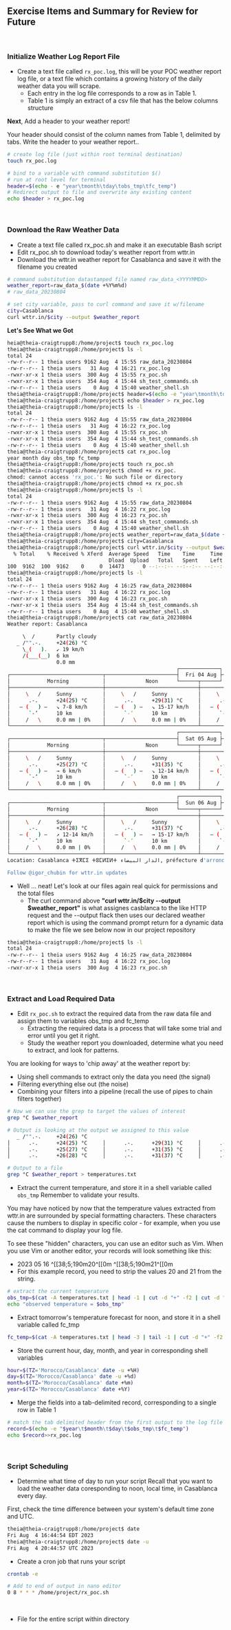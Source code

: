 ## Exercise Items and Summary for Review for Future

<br>

### Initialize Weather Log Report File
* Create a text file called `rx_poc.log`, 
this will be your POC weather report log file, or a text file which contains a growing history of the daily weather data you will scrape. 
    - Each entry in the log file corresponds to a row as in Table 1.
    - Table 1 is simply an extract of a csv file that has the below columns structure

**Next**, Add a header to your weather report!

Your header should consist of the column names from Table 1, delimited by tabs.
Write the header to your weather report..
```sh
# create log file (just within root terminal destination)
touch rx_poc.log

# bind to a variable with command substitution $()
# run at root level for terminal
header=$(echo - e "year\tmonth\tday\tobs_tmp\tfc_temp")
# Redirect output to file and overwrite any existing content
echo $header > rx_poc.log
```

<br>

### Download the Raw Weather Data
* Create a text file called rx_poc.sh and make it an executable Bash script
* Edit rx_poc.sh to download today's weather report from wttr.in
* Download the wttr.in weather report for Casablanca and save it with the filename you created

```sh
# command substitution datastamped file named raw_data_<YYYYMMDD>
weather_report=raw_data_$(date +%Y%m%d)
# raw_data_20230804 

# set city variable, pass to curl command and save it w/filename
city=Casablanca
curl wttr.in/$city --output $weather_report
```

**Let's See What we Got**
```sh
heia@theia-craigtrupp8:/home/project$ touch rx_poc.log
theia@theia-craigtrupp8:/home/project$ ls -l
total 24
-rw-r--r-- 1 theia users 9162 Aug  4 15:55 raw_data_20230804
-rw-r--r-- 1 theia users   31 Aug  4 16:21 rx_poc.log
-rwxr-xr-x 1 theia users  300 Aug  4 15:55 rx_poc.sh
-rwxr-xr-x 1 theia users  354 Aug  4 15:44 sh_test_commands.sh
-rw-r--r-- 1 theia users    0 Aug  4 15:40 weather_shell.sh
theia@theia-craigtrupp8:/home/project$ header=$(echo -e "year\tmonth\tday\tobs_tmp\tfc_temp")
theia@theia-craigtrupp8:/home/project$ echo $header > rx_poc.log
theia@theia-craigtrupp8:/home/project$ ls -l
total 24
-rw-r--r-- 1 theia users 9162 Aug  4 15:55 raw_data_20230804
-rw-r--r-- 1 theia users   31 Aug  4 16:22 rx_poc.log
-rwxr-xr-x 1 theia users  300 Aug  4 15:55 rx_poc.sh
-rwxr-xr-x 1 theia users  354 Aug  4 15:44 sh_test_commands.sh
-rw-r--r-- 1 theia users    0 Aug  4 15:40 weather_shell.sh
theia@theia-craigtrupp8:/home/project$ cat rx_poc.log
year month day obs_tmp fc_temp
theia@theia-craigtrupp8:/home/project$ touch rx_poc.sh
theia@theia-craigtrupp8:/home/project$ chmod +x rx_poc.
chmod: cannot access 'rx_poc.': No such file or directory
theia@theia-craigtrupp8:/home/project$ chmod +x rx_poc.sh 
theia@theia-craigtrupp8:/home/project$ ls -l
total 24
-rw-r--r-- 1 theia users 9162 Aug  4 15:55 raw_data_20230804
-rw-r--r-- 1 theia users   31 Aug  4 16:22 rx_poc.log
-rwxr-xr-x 1 theia users  300 Aug  4 16:23 rx_poc.sh
-rwxr-xr-x 1 theia users  354 Aug  4 15:44 sh_test_commands.sh
-rw-r--r-- 1 theia users    0 Aug  4 15:40 weather_shell.sh
theia@theia-craigtrupp8:/home/project$ weather_report=raw_data_$(date +%Y%m%d)
theia@theia-craigtrupp8:/home/project$ city=Casablanca
theia@theia-craigtrupp8:/home/project$ curl wttr.in/$city --output $weather_report
  % Total    % Received % Xferd  Average Speed   Time    Time     Time  Current
                                 Dload  Upload   Total   Spent    Left  Speed
100  9162  100  9162    0     0  14473      0 --:--:-- --:--:-- --:--:-- 14473
theia@theia-craigtrupp8:/home/project$ ls -l
total 24
-rw-r--r-- 1 theia users 9162 Aug  4 16:25 raw_data_20230804
-rw-r--r-- 1 theia users   31 Aug  4 16:22 rx_poc.log
-rwxr-xr-x 1 theia users  300 Aug  4 16:23 rx_poc.sh
-rwxr-xr-x 1 theia users  354 Aug  4 15:44 sh_test_commands.sh
-rw-r--r-- 1 theia users    0 Aug  4 15:40 weather_shell.sh
theia@theia-craigtrupp8:/home/project$ cat raw_data_20230804 
Weather report: Casablanca

     \  /       Partly cloudy
   _ /"".-.     +24(26) °C     
     \_(   ).   ↙ 19 km/h      
     /(___(__)  6 km           
                0.0 mm         
                                                       ┌─────────────┐                                                       
┌──────────────────────────────┬───────────────────────┤  Fri 04 Aug ├───────────────────────┬──────────────────────────────┐
│            Morning           │             Noon      └──────┬──────┘     Evening           │             Night            │
├──────────────────────────────┼──────────────────────────────┼──────────────────────────────┼──────────────────────────────┤
│     \   /     Sunny          │     \   /     Sunny          │     \   /     Sunny          │     \   /     Clear          │
│      .-.      +24(25) °C     │      .-.      +29(31) °C     │      .-.      +28(30) °C     │      .-.      +23(25) °C     │
│   ― (   ) ―   ↘ 7-8 km/h     │   ― (   ) ―   ↘ 15-17 km/h   │   ― (   ) ―   ↓ 13-15 km/h   │   ― (   ) ―   ↓ 9-13 km/h    │
│      `-’      10 km          │      `-’      10 km          │      `-’      10 km          │      `-’      10 km          │
│     /   \     0.0 mm | 0%    │     /   \     0.0 mm | 0%    │     /   \     0.0 mm | 0%    │     /   \     0.0 mm | 0%    │
└──────────────────────────────┴──────────────────────────────┴──────────────────────────────┴──────────────────────────────┘
                                                       ┌─────────────┐                                                       
┌──────────────────────────────┬───────────────────────┤  Sat 05 Aug ├───────────────────────┬──────────────────────────────┐
│            Morning           │             Noon      └──────┬──────┘     Evening           │             Night            │
├──────────────────────────────┼──────────────────────────────┼──────────────────────────────┼──────────────────────────────┤
│     \   /     Sunny          │     \   /     Sunny          │     \   /     Sunny          │     \   /     Clear          │
│      .-.      +25(27) °C     │      .-.      +31(35) °C     │      .-.      +29(32) °C     │      .-.      +25(27) °C     │
│   ― (   ) ―   → 6 km/h       │   ― (   ) ―   ↘ 12-14 km/h   │   ― (   ) ―   → 12-14 km/h   │   ― (   ) ―   ↗ 11-17 km/h   │
│      `-’      10 km          │      `-’      10 km          │      `-’      10 km          │      `-’      10 km          │
│     /   \     0.0 mm | 0%    │     /   \     0.0 mm | 0%    │     /   \     0.0 mm | 0%    │     /   \     0.0 mm | 0%    │
└──────────────────────────────┴──────────────────────────────┴──────────────────────────────┴──────────────────────────────┘
                                                       ┌─────────────┐                                                       
┌──────────────────────────────┬───────────────────────┤  Sun 06 Aug ├───────────────────────┬──────────────────────────────┐
│            Morning           │             Noon      └──────┬──────┘     Evening           │             Night            │
├──────────────────────────────┼──────────────────────────────┼──────────────────────────────┼──────────────────────────────┤
│     \   /     Sunny          │     \   /     Sunny          │     \   /     Sunny          │     \   /     Clear          │
│      .-.      +26(28) °C     │      .-.      +31(37) °C     │      .-.      +27(29) °C     │      .-.      +25(27) °C     │
│   ― (   ) ―   ↗ 12-14 km/h   │   ― (   ) ―   → 15-17 km/h   │   ― (   ) ―   → 15-17 km/h   │   ― (   ) ―   → 10-18 km/h   │
│      `-’      10 km          │      `-’      10 km          │      `-’      10 km          │      `-’      10 km          │
│     /   \     0.0 mm | 0%    │     /   \     0.0 mm | 0%    │     /   \     0.0 mm | 0%    │     /   \     0.0 mm | 0%    │
└──────────────────────────────┴──────────────────────────────┴──────────────────────────────┴──────────────────────────────┘
Location: Casablanca ⵜⵉⴳⵎⵉ ⵜⵓⵎⵍⵉⵍⵜ الدار البيضاء, préfecture d'arrondissements de Casablanca-Anfa عمالة مقاطعات الدار البيضاء أنفا, Pachalik de Casablanca, Préfecture de Casablanca عمالة الدار البيضاء, Casablanca-Settat ⵜⵉⴳⵎⵉ ⵜⵓⵎⵍⵉⵍⵜ-ⵙⵟⵟⴰⵜ الدار البيضاء-سطات, ⵍⵎⵖⵔⵉⴱ المغرب [33.5949733,-7.6188008]

Follow @igor_chubin for wttr.in updates
```

* Well ... neat! Let's look at our files again real quick for permissions and the total files
    - The curl command above **"curl wttr.in/$city --output $weather_report"** is what assignes casblanca to the like HTTP request and the --output flack then uses our declared weather report which is using the command prompt return for a dynamic data to make the file we see below now in our project repository
```sh
theia@theia-craigtrupp8:/home/project$ ls -l
total 24
-rw-r--r-- 1 theia users 9162 Aug  4 16:25 raw_data_20230804
-rw-r--r-- 1 theia users   31 Aug  4 16:22 rx_poc.log
-rwxr-xr-x 1 theia users  300 Aug  4 16:23 rx_poc.sh
```

<br>

### **Extract and Load Required Data**
* Edit `rx_poc.sh` to extract the required data from the raw data file and assign them to variables obs_tmp and fc_temp
    - Extracting the required data is a process that will take some trial and error until you get it right. 
    - Study the weather report you downloaded, determine what you need to extract, and look for patterns.

You are looking for ways to 'chip away' at the weather report by:

* Using shell commands to extract only the data you need (the signal)
* Filtering everything else out (the noise)
* Combining your filters into a pipeline (recall the use of pipes to chain filters together)

```sh
# Now we can use the grep to target the values of interest
grep °C $weather_report

# Output is looking at the output we assigned to this value 
   _ /"".-.     +24(26) °C     
│      .-.      +24(25) °C     │      .-.      +29(31) °C     │      .-.      +28(30) °C     │      .-.      +23(25) °C     │
│      .-.      +25(27) °C     │      .-.      +31(35) °C     │      .-.      +29(32) °C     │      .-.      +25(27) °C     │
│      .-.      +26(28) °C     │      .-.      +31(37) °C     │      .-.      +27(29) °C     │      .-.      +25(27) °C     │

# Output to a file 
grep °C $weather_report > temperatures.txt
```

* Extract the current temperature, and store it in a shell variable called `obs_tmp`
Remember to validate your results.

You may have noticed by now that the temperature values extracted from wttr.in are surrounded by special formatting characters. These characters cause the numbers to display in specific color - for example, when you use the cat command to display your log file.

To see these "hidden" characters, you can use an editor such as Vim. When you use Vim or another editor, your records will look something like this:
* 2023 05 16 ^[[38;5;190m20^[[0m ^[[38;5;190m21^[[0m
*  For this example record, you need to strip the values 20 and 21 from the string.

```sh
# extract the current temperature
obs_tmp=$(cat -A temperatures.txt | head -1 | cut -d "+" -f2 | cut -d "m" -f5 | cut -d "^" -f1 )
echo "observed temperature = $obs_tmp"
```

* Extract tomorrow's temperature forecast for noon, and store it in a shell variable called fc_tmp

```sh
fc_temp=$(cat -A temperatures.txt | head -3 | tail -1 | cut -d "+" -f2 | cut -d "(" -f1 | cut -d "^" -f1 )
```

* Store the current hour, day, month, and year in corresponding shell variables
```sh
hour=$(TZ='Morocco/Casablanca' date -u +%H) 
day=$(TZ='Morocco/Casablanca' date -u +%d) 
month=$(TZ='Morocco/Casablanca' date +%m)
year=$(TZ='Morocco/Casablanca' date +%Y)
```

* Merge the fields into a tab-delimited record, corresponding to a single row in Table 1
```sh
# match the tab delimited header from the first output to the log file
record=$(echo -e "$year\t$month\t$day\t$obs_tmp\t$fc_temp")
echo $record>>rx_poc.log
```

<br>

### Script Scheduling
* Determine what time of day to run your script
Recall that you want to load the weather data coresponding to noon, local time, in Casablanca every day.

First, check the time difference between your system's default time zone and UTC.
```sh
theia@theia-craigtrupp8:/home/project$ date
Fri Aug  4 16:44:54 EDT 2023
theia@theia-craigtrupp8:/home/project$ date -u
Fri Aug  4 20:44:57 UTC 2023
```

* Create a cron job that runs your script
```sh
crontab -e

# Add to end of output in nano editor
0 8 * * * /home/project/rx_poc.sh
```
<br>

- File for the entire script within directory

